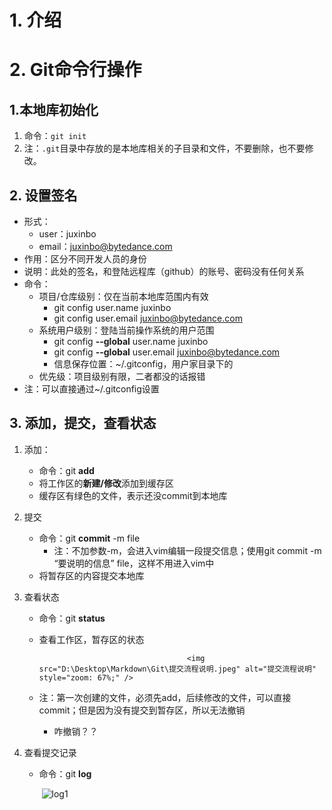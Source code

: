 # 1. 介绍

# 2. Git命令行操作

## 1.本地库初始化

1. 命令：`git init`
2. 注：`.git`目录中存放的是本地库相关的子目录和文件，不要删除，也不要修改。

## 2. 设置签名

- 形式：
  - user：juxinbo
  - email：juxinbo@bytedance.com
- 作用：区分不同开发人员的身份
- 说明：此处的签名，和登陆远程库（github）的账号、密码没有任何关系
- 命令：
  - 项目/仓库级别：仅在当前本地库范围内有效
    - git config user.name juxinbo
    - git config user.email juxinbo@bytedance.com
  - 系统用户级别：登陆当前操作系统的用户范围
    - git config **--global** user.name juxinbo
    - git config **--global** user.email juxinbo@bytedance.com
    - 信息保存位置：~/.gitconfig，用户家目录下的
  - 优先级：项目级别有限，二者都没的话报错
- 注：可以直接通过~/.gitconfig设置

## 3. 添加，提交，查看状态

1. 添加：

   - 命令：git **add**
   - 将工作区的**新建/修改**添加到缓存区
   - 缓存区有绿色的文件，表示还没commit到本地库

2. 提交

   - 命令：git **commit** -m file
     - 注：不加参数-m，会进入vim编辑一段提交信息；使用git commit -m “要说明的信息” file，这样不用进入vim中
   - 将暂存区的内容提交本地库

3. 查看状态

   - 命令：git **status**

   - 查看工作区，暂存区的状态

       									  <img src="D:\Desktop\Markdown\Git\提交流程说明.jpeg" alt="提交流程说明" style="zoom: 67%;" />

   - 注：第一次创建的文件，必须先add，后续修改的文件，可以直接commit；但是因为没有提交到暂存区，所以无法撤销
     - 咋撤销？？

4. 查看提交记录

   - 命令：git **log**

     ​			 ![log1](D:\Desktop\Markdown\Git\log1.png)

